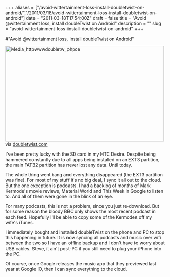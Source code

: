 +++
aliases = ["/avoid-wittertainment-loss-install-doubletwist-on-android/","/2011/03/18/avoid-wittertainment-loss-install-doubletwist-on-android"]
date = "2011-03-18T17:54:00Z"
draft = false
title = "Avoid @wittertainment loss, install doubleTwist on Android"
description = ""
slug = "avoid-wittertainment-loss-install-doubletwist-on-android"
+++

#"Avoid @wittertainment loss, install doubleTwist on Android"


 <div class="posterous_bookmarklet_entry"><div class='p_embed p_image_embed'>
<a href="http://getfile2.posterous.com/getfile/files.posterous.com/conoroneill/lyCpcFAwcxuEuelCBAEzDcraaeBGwxuHpHnbwuyshkEJFhmzpyEFCqHHicxI/media_httpwwwdoubletw_phpcE.jpg.scaled1000.jpg"><img alt="Media_httpwwwdoubletw_phpce" height="301" src="http://getfile0.posterous.com/getfile/files.posterous.com/conoroneill/lyCpcFAwcxuEuelCBAEzDcraaeBGwxuHpHnbwuyshkEJFhmzpyEFCqHHicxI/media_httpwwwdoubletw_phpcE.jpg.scaled500.jpg" width="500" /></a>
</div>

<div class="posterous_quote_citation">via <a href="http://www.doubletwist.com/">doubletwist.com</a></div>
<p>I've been pretty lucky with the SD card in my HTC Desire. Despite being hammered constantly due to all apps being installed on an EXT3 partition, the main FAT32 partition has never lost any data. Until today.</p>
<p>The whole thing went bang and everything disappeared (the EXT3 partition was fine). For most of my stuff it's no big deal, I sync it all out to the cloud. But the one exception is podcasts. I had a backlog of months of Mark Kermode's movie reviews, Material World and This Week in Google to listen to. And all of them were gone in the blink of an eye.</p>
<p>For many podcasts, this is not a problem, since you just re-download. But for some reason the bloody BBC only shows the most recent podcast in each feed. Hopefully I'll be able to copy some of the Kermodes off my wife's iTunes.</p>
<p>I immediately bought and installed doubleTwist on the phone and PC to stop this happening in future. It is now syncing all podcasts and music over wifi between the two so I have an offline backup and I don't have to worry about USB cables. Steve, it ain't post-PC if you still need to plug your iPhone into the PC.</p>
<p>Of course, once Google releases the music app that they previewed last year at Google IO, then I can sync everything to the cloud.</p>
</div>
 